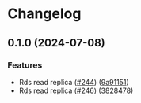 # Changelog

## 0.1.0 (2024-07-08)


### Features

* Rds read replica ([#244](https://github.com/kloia/platform-modules/issues/244)) ([9a91151](https://github.com/kloia/platform-modules/commit/9a9115197db0da18930c229ac950db8e725b1ee4))
* Rds read replica ([#246](https://github.com/kloia/platform-modules/issues/246)) ([3828478](https://github.com/kloia/platform-modules/commit/3828478f1c5c713b7d56f7754e932a5ecdf344d4))
